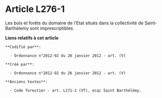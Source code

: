 # Article L276-1

Les bois et forêts du domaine de l'Etat situés dans la collectivité de Saint-Barthélemy sont imprescriptibles.

**Liens relatifs à cet article**

	**Codifié par**:

	  - Ordonnance n°2012-92 du 26 janvier 2012 - art. (V)

	**Créé par**:

	  - Ordonnance n°2012-92 du 26 janvier 2012 - art. (V)

	**Anciens textes**:

	  - Code forestier - art. L171-2 (VT), ecqc Saint Barthélémy.
